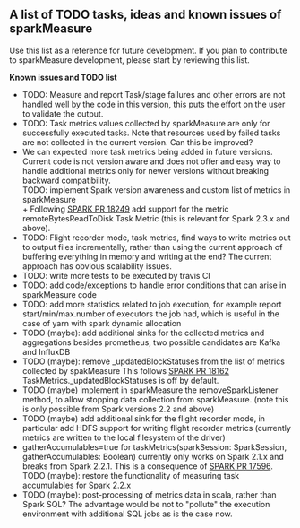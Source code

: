 ## A list of TODO tasks, ideas and known issues of sparkMeasure

Use this list as a reference for future development. 
If you plan to contribute to sparkMeasure development, please start by reviewing this list.


**Known issues and TODO list**
   * TODO: Measure and report Task/stage failures and other errors are not handled well by the code in this version, this puts the effort
     on the user to validate the output.
   * TODO: Task metrics values collected by sparkMeasure are only for successfully executed tasks. Note that 
     resources used by failed tasks are not collected in the current version. Can this be improved?
   * We can expected more task metrics being added in future versions. Current code is not version aware and does
     not offer and easy way to handle additional metrics only for newer versions without breaking backward compatibility.  
     TODO: implement Spark version awareness and custom list of metrics in sparkMeasure  
           + Following [SPARK PR 18249](https://github.com/apache/spark/pull/18249/files) add support for the metric 
     remoteBytesReadToDisk Task Metric (this is relevant for Spark 2.3.x and above).     
   * TODO: Flight recorder mode, task metrics, find ways to write metrics out to output files incrementally, 
     rather than using the current approach of buffering everything in memory and writing at the end? 
     The current approach has obvious scalability issues.
   * TODO: write more tests to be executed by travis CI
   * TODO: add code/exceptions to  handle error conditions that can arise in sparkMeasure code
   * TODO: add more statistics related to job execution, for example report start/min/max.number of executors
     the job had, which is useful in the case of yarn with spark dynamic allocation
   * TODO (maybe): add additional sinks for the collected metrics and aggregations besides prometheus,
     two possible candidates are Kafka and InfluxDB
   * TODO (maybe): remove _updatedBlockStatuses from the list of metrics collected by spakMeasure
     This follows [SPARK PR 18162](https://github.com/apache/spark/pull/18162) 
     TaskMetrics._updatedBlockStatuses is off by default.
   * TODO (maybe) implement in sparkMeasure the removeSparkListener method, to allow stopping data collection 
     from sparkMeasure. (note this is only possible from Spark versions 2.2 and above)
   * TODO (maybe) add additional sink for the flight recorder mode, in particular add HDFS support for
     writing flight recorder metrics (currently metrics are written 
     to the local filesystem of the driver)
   * gatherAccumulables=true for taskMetrics(sparkSession: SparkSession, gatherAccumulables: Boolean) 
     currently only works on Spark 2.1.x and breaks from Spark 2.2.1. This is a consequence of
      [SPARK PR 17596](https://github.com/apache/spark/pull/17596).  
      TODO (maybe): restore the functionality of measuring task accumulables for Spark 2.2.x
   * TODO (maybe): post-processing of metrics data in scala, rather than Spark SQL? 
     The advantage would be not to "pollute" the execution environment with additional SQL jobs as is the case now.
